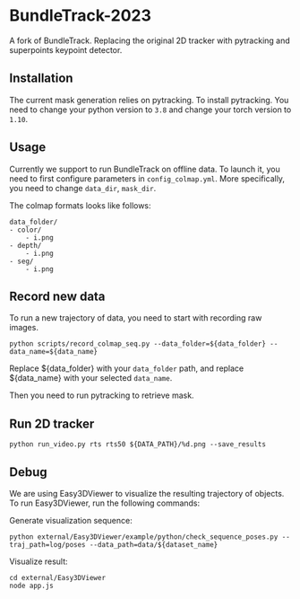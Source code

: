 # BundleTrack-2023

A fork of BundleTrack. Replacing the original 2D tracker with pytracking and superpoints keypoint detector.

## Installation

The current mask generation relies on pytracking. To install pytracking. You need to change your python version to `3.8` and change your torch version to `1.10`.

## Usage

Currently we support to run BundleTrack on offline data. To launch it, you need to first configure parameters in `config_colmap.yml`. More specifically, you need to change `data_dir`, `mask_dir`.

The colmap formats looks like follows:
```
data_folder/
- color/
    - i.png
- depth/
    - i.png
- seg/
    - i.png
```

## Record new data

To run a new trajectory of data, you need to start with recording raw images.

```
python scripts/record_colmap_seq.py --data_folder=${data_folder} --data_name=${data_name}
```

Replace \${data_folder} with your `data_folder` path, and replace \${data_name} with your selected `data_name`.

Then you need to run pytracking to retrieve mask.

## Run 2D tracker

```
python run_video.py rts rts50 ${DATA_PATH}/%d.png --save_results
```

## Debug

We are using Easy3DViewer to visualize the resulting trajectory of objects. To run Easy3DViewer, run the following commands:

Generate visualization sequence:
```
python external/Easy3DViewer/example/python/check_sequence_poses.py --traj_path=log/poses --data_path=data/${dataset_name}
```

Visualize result:
```
cd external/Easy3DViewer
node app.js
```
